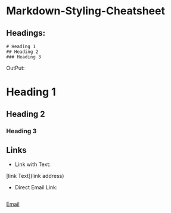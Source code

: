 # Markdown-Styling-Cheatsheet

## Headings:
```
# Heading 1
## Heading 2
### Heading 3
```
OutPut:

# Heading 1
## Heading 2
### Heading 3

## Links
- Link with Text:

[link Text](link address)


- Direct Email Link:
  
```[Email](mailto:sidratulmuntaha135@gmail.com)
```
[Email](mailto:sidratulmuntaha135@gmail.com)
